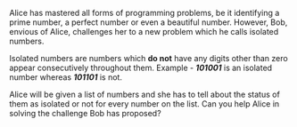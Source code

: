 Alice has mastered all forms of programming problems, be it identifying a prime number, a perfect number or even a beautiful number.
However, Bob, envious of Alice, challenges her to a new problem which he calls isolated numbers.

Isolated numbers are numbers which **do not** have any digits other than zero appear consecutively throughout them.
Example - ***101001*** is an isolated number whereas ***101101*** is not.

Alice will be given a list of numbers and she has to tell about the status of them as isolated or not for every number on the list.
Can you help Alice in solving the challenge Bob has proposed?
